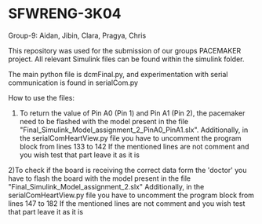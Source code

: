 # SFWRENG-3K04

Group-9: Aidan, Jibin, Clara, Pragya, Chris

This repository was used for the submission of our groups PACEMAKER project. All relevant Simulink files can be found within the simulink folder.

The main python file is dcmFinal.py, and experimentation with serial communication is found in serialCom.py


How to use the files:
1) To return the value of Pin A0 (Pin 1) and Pin A1 (Pin 2), the pacemaker need to be flashed with the model present in the file "Final_Simulink_Model_assignment_2_PinA0_PinA1.slx".
    Additionally, in the serialComHeartView.py file you have to uncomment the program block from lines 133 to 142
    If the mentioned lines are not comment and you wish test that part leave it as it is 

2)To check if the board is receiving the correct data form the 'doctor' you have to flash the board with the model present in the file "Final_Simulink_Model_assignment_2.slx"
    Additionally, in the serialComHeartView.py file you have to uncomment the program block from lines 147 to 182
    If the mentioned lines are not comment and you wish test that part leave it as it is 